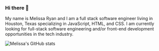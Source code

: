 ### Hi there 👋

My name is Melissa Ryan and I am a full stack software engineer living in Houston, Texas specializing in JavaScript, HTML, and CSS. I am currently looking for full-stack software engineering and/or front-end development opportunities in the tech industry.

![Melissa's GitHub stats](https://github-readme-stats.vercel.app/api?username=melissaryandigital&theme=react&show_icons=true)


<!--
**melissaryandigital/melissaryandigital** is a ✨ _special_ ✨ repository because its `README.md` (this file) appears on your GitHub profile.

Here are some ideas to get you started:

- 🔭 I’m currently working on ...
- 🌱 I’m currently learning ...
- 👯 I’m looking to collaborate on ...
- 🤔 I’m looking for help with ...
- 💬 Ask me about ...
- 📫 How to reach me: ...
- 😄 Pronouns: ...
- ⚡ Fun fact: ...
-->
